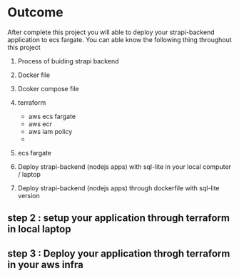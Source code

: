 # Outcome
After complete this project you will able to deploy your strapi-backend application to ecs fargate. You can able know the following thing throughout this project 

1) Process of buiding strapi backend 
2) Docker file
3) Dcoker compose file
4) terraform
   - aws ecs fargate
   - aws ecr
   - aws iam policy
   - 
5) ecs fargate 


1) Deploy strapi-backend (nodejs apps) with sql-lite in your local computer / laptop
2) Deploy strapi-backend (nodejs apps) through dockerfile with sql-lite version

## step 2 : setup your application through terraform in local laptop 
## step 3 : Deploy your application throgh terraform in your aws infra 
